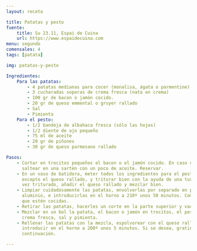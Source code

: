 ```yaml
---
layout: receta

title: Patatas y pesto
fuente:
    title: Su 23.11, Espai de Cuina
    url: https://www.espaidecuina.com
menu: segundo
comensales: 4
tags: [patata]

img: patatas-y-pesto

Ingredientes:
    Para las patatas:
        - 4 patatas medianas para cocer (monalisa, ágata o parmentine)
        - 3 cucharadas soperas de crema fresca (nata en crema)
        - 100 gr de bacon o jamón cocido.
        - 20 gr de queso emmental o gruyer rallado
        - Sal
        - Pimienta
    Para el pesto:
        - 1/2 bandeja de albahaca fresca (sólo las hojas)
        - 1/2 diente de ajo pequeño
        - 75 ml de aceite
        - 20 gr de piñones
        - 30 gr de queso parmesano rallado

Pasos:
    - Cortar en trocitos pequeños el bacon o el jamón cocido. En caso del bacon,
      saltear en una sartén con un poco de aceite. Reservar.
    - En un vaso de batidora, meter todos los ingredientes para el pesto,
      excepto el queso rallado, y triturar bien con la ayuda de una turmix. Una
      vez triturado, añadir el queso rallado y mezclar bien.
    - Limpiar cuidadosamente las patatas, envolverlas por separado en papel de
      aluminio, e introducirlas en el horno a 210º unos 50 minutos. Comprobar
      que estén cocidas.
    - Retirar las patatas, hacerles un corte en la parte superior y vaciar.
    - Mezclar en un bol la patata, el bacon o jamón en trocitos, el pesto, la
      crema fresca, sal y pimienta.
    - Rellenar las patatas con la mezcla, espolvorear con el queso rallado e
      introducir en el horno a 200º unos 5 minutos. Si se desea, gratinar a
      continuación.

---
```

